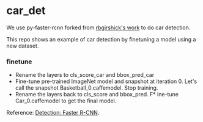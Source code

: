 # car_det

We use py-faster-rcnn forked from [rbgirshick's work](https://github.com/rbgirshick/py-faster-rcnn) to do car detection.

This repo shows an example of car detection by finetuning a model using a new dataset.

### finetune

* Rename the layers to cls_score_car and bbox_pred_car
* Fine-tune pre-trained ImageNet model and snapshot at iteration 0. Let's call the snapshot Basketball_0.caffemodel. Stop training.
* Rename the layers back to cls_score and bbox_pred.
F* ine-tune Car_0.caffemodel to get the final model.

Reference: [Detection: Faster  R-CNN](https://huangying-zhan.github.io/2016/09/22/detection-faster-rcnn.html).
